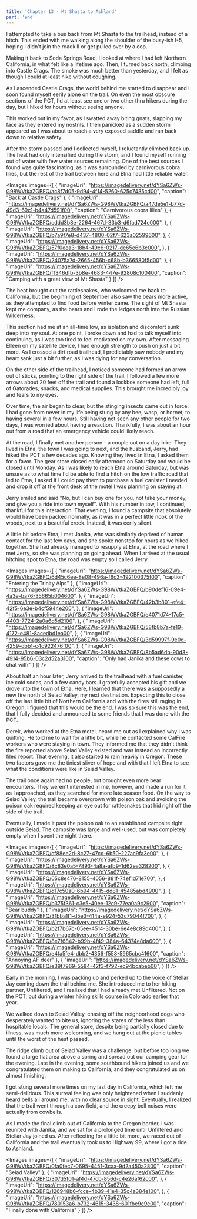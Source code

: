 ```yaml
---
title: 'Chapter 13 - Mt Shasta to Ashland'
part: 'end'
---
```


<script lang="ts">
import Images from '$lib/components/Images.svelte';
</script>

I attempted to take a bus back from Mt Shasta to the trailhead, instead of a hitch. This ended with me walking along the
shoulder of the busy-ish I-5, hoping I didn't join the roadkill or get pulled over by a cop.

Making it back to Soda Springs Road, I looked at where I had left Northern California, in what felt like a lifetime ago.
Then, I turned back north, climbing into Castle Crags. The smoke was much better than yesterday, and I felt as though I
could at least hike without coughing.

As I ascended Castle Crags, the world behind me started to disappear and I soon found myself eerily alone on the trail.
On even the most obscure sections of the PCT, I'd at least see one or two other thru hikers during the day, but I hiked
for hours without seeing anyone.

This worked out in my favor, as I swatted away biting gnats, slapping my face as they entered my nostrils. I then
panicked as a sudden storm appeared as I was about to reach a very exposed saddle and ran back down to relative safety.

After the storm passed and I collected myself, I reluctantly climbed back up. The heat had only intensified during the
storm, and I found myself running out of water with few water sources remaining. One of the best sources I found was
quite fascinating, as it was surrounded by carnivorous cobra lilies, but the rest of the trail between here and Etna had
little reliable water.

<Images images={[
{
"imageUri": "https://imagedelivery.net/dYSa6ZWs-G98WVtkaZGBFQ/ac8f7d05-9d94-4f14-5260-625c7435cd00",
"caption": "Back at Castle Crags"
},
{
"imageUri": "https://imagedelivery.net/dYSa6ZWs-G98WVtkaZGBFQ/a47de5e1-b77d-49d3-69c1-b4a47d591f00",
"caption": "Carnivorous cobra lilies"
},
{
"imageUri": "https://imagedelivery.net/dYSa6ZWs-G98WVtkaZGBFQ/cddd3b8e-2264-467d-33b3-d6fad724c000",
},
{
"imageUri": "https://imagedelivery.net/dYSa6ZWs-G98WVtkaZGBFQ/b7a9f7e8-d437-4800-02f7-623a02599600",
},
{
"imageUri": "https://imagedelivery.net/dYSa6ZWs-G98WVtkaZGBFQ/57f0eea3-18b4-49c6-0217-de65e6b3c000",
},
{
"imageUri": "https://imagedelivery.net/dYSa6ZWs-G98WVtkaZGBFQ/24075a7d-2665-456b-c68b-b366580f5d00",
},
{
"imageUri": "https://imagedelivery.net/dYSa6ZWs-G98WVtkaZGBFQ/f1346dfb-3b8e-4683-447e-92808c100400",
"caption": "Camping with a great view of Mt Shasta"
}
]} />

The heat brought out the rattlesnakes, who welcomed me back to California, but the beginning of September also saw the
bears more active, as they attempted to find food before winter came. The sight of Mt Shasta kept me company, as the
bears and I rode the ledges north into the Russian Wilderness.

This section had me at an all-time low, as isolation and discomfort sunk deep into my soul. At one point, I broke down
and had to talk myself into continuing, as I was too tired to feel motivated on my own. After messaging Elleen on my
satellite device, I had enough strength to push on just a bit more. As I crossed a dirt road trailhead, I
predictably saw nobody and my heart sank just a bit further, as I was dying for any conversation.

On the other side of the trailhead, I noticed someone had formed an arrow out of sticks, pointing to the right side of
the trail. I followed a few more arrows about 20 feet off the trail and found a lockbox someone had left, full of
Gatorades, snacks, and medical supplies. This brought me incredibly joy and tears to my eyes.

Over time, the air began to clear, but the stinging insects came out in force. I had gone from never in my life being
stung by any bee, wasp, or hornet, to having several in a few hours. Still having not seen any other people for two
days, I was worried about having a reaction. Thankfully, I was about an hour out from a road that an emergency vehicle
could likely reach.

At the road, I finally met another person - a couple out on a day hike. They lived in Etna, the town I was going to
next, and the husband, Jerry, had hiked the PCT a few decades ago. Knowing they lived in Etna, I asked them for a favor.
The gear store closed early afternoon on Saturday and would be closed until Monday. As I was likely to reach Etna around
Saturday, but was unsure as to what time I'd be able to find a hitch on the low traffic road that led to Etna, I
asked if I could pay them to purchase a fuel canister I needed and drop it off at the front desk of the motel I was
planning on staying at.

Jerry smiled and said "No, but I can buy one for you, not take your money, and give you a ride into town myself". With
his number in tow, I continued, thankful for this interaction. That evening, I found a campsite that absolutely would
have been packed normally, as it was in a perfect little nook of the woods, next to a beautiful creek. Instead, it was
eerily silent.

A little bit before Etna, I met Janika, who was similarly deprived of human contact for the last few days, and she spoke
nonstop for hours as we hiked together. She had already managed to resupply at Etna, at the road where I met Jerry, so
she was planning on going ahead. When I arrived at the usual hitching spot to Etna, the road was empty so I called
Jerry.

<Images images={[
{
"imageUri": "https://imagedelivery.net/dYSa6ZWs-G98WVtkaZGBFQ/6d45c6ee-8e08-496a-f6c3-492100375f00",
"caption": "Entering the Trinity Alps"
},
{
"imageUri": "https://imagedelivery.net/dYSa6ZWs-G98WVtkaZGBFQ/b90def16-09e4-4a3e-ba76-35665b004600",
},
{
"imageUri": "https://imagedelivery.net/dYSa6ZWs-G98WVtkaZGBFQ/42b3b801-efe4-42f5-6e3e-b4cf5944e200",
},
{
"imageUri": "https://imagedelivery.net/dYSa6ZWs-G98WVtkaZGBFQ/e4071d74-17c5-4403-7724-2a0a6d5d2100",
},
{
"imageUri": "https://imagedelivery.net/dYSa6ZWs-G98WVtkaZGBFQ/58fb8b7a-fe19-4172-e481-8acedbd1ea00",
},
{
"imageUri": "https://imagedelivery.net/dYSa6ZWs-G98WVtkaZGBFQ/3d59997f-9e0d-4259-dbb1-c4c922476f00",
},
{
"imageUri": "https://imagedelivery.net/dYSa6ZWs-G98WVtkaZGBFQ/8b5ad6db-90d3-4914-95b6-03c2d52a3100",
"caption": "Only had Janika and these cows to chat with"
}
]} />

About half an hour later, Jerry arrived to the trailhead with a fuel canister, ice cold sodas, and a few candy bars. I
gratefully accepted his gift and we drove into the town of Etna. Here, I learned that there was a supposedly a new fire
north of Seiad Valley, my next destination. Expecting this to close off the last little bit of Northern California and
with the fires still raging in Oregon, I figured that this would be the end. I was so sure this was the end, that I
fully decided and announced to some friends that I was done with the PCT.

Derek, who worked at the Etna motel, heard me out as I explained why I was quitting. He told me to wait for a little
bit, while he contacted some CalFire workers who were staying in town. They informed me that they didn't think the fire
reported above Seiad Valley existed and was instead an incorrectly filed report. That evening, it also started to rain
heavily in Oregon. These two factors gave me the tiniest sliver of hope and with that I left Etna to see what the
conditions were like in Seiad Valley.

The trail once again had no people, but brought even more bear encounters. They weren't interested in me, however, and
made a run for it as I approached, as they searched for more late season food. On the way to Seiad Valley, the trail
became overgrown with poison oak and avoiding the poison oak required keeping an eye out for rattlesnakes that hid right
off the side of the trail.

Eventually, I made it past the poison oak to an established campsite right outside Seiad. The campsite was large and
well-used, but was completely empty when I spent the night there.

<Images images={[
{
"imageUri": "https://imagedelivery.net/dYSa6ZWs-G98WVtkaZGBFQ/cf88ee2d-8c27-47cd-6b50-227ac9fa3e00",
},
{
"imageUri": "https://imagedelivery.net/dYSa6ZWs-G98WVtkaZGBFQ/8c83e0a5-7893-4a8a-afb9-1d62ea328200",
},
{
"imageUri": "https://imagedelivery.net/dYSa6ZWs-G98WVtkaZGBFQ/05c8e476-8155-4056-881f-74ef1d71e700",
},
{
"imageUri": "https://imagedelivery.net/dYSa6ZWs-G98WVtkaZGBFQ/d17c50a0-6b94-4415-dd81-45485abd4900",
},
{
"imageUri": "https://imagedelivery.net/dYSa6ZWs-G98WVtkaZGBFQ/b375f361-c3e5-40ee-12c9-77ea0a9c2900",
"caption": "Bear buddy"
},
{
"imageUri": "https://imagedelivery.net/dYSa6ZWs-G98WVtkaZGBFQ/31bba1f1-d5e3-414a-e924-53c79044f700",
},
{
"imageUri": "https://imagedelivery.net/dYSa6ZWs-G98WVtkaZGBFQ/b2f7b67c-05ee-4514-30be-6e4e8c89d400",
},
{
"imageUri": "https://imagedelivery.net/dYSa6ZWs-G98WVtkaZGBFQ/8e7f6842-b99b-4f49-384a-64374e8da600",
},
{
"imageUri": "https://imagedelivery.net/dYSa6ZWs-G98WVtkaZGBFQ/e4fa5fe4-dbb2-4356-f558-5965cbc41600",
"caption": "Annoying AF deer"
},
{
"imageUri": "https://imagedelivery.net/dYSa6ZWs-G98WVtkaZGBFQ/e39f7969-5584-42f3-f792-ec94bcabeb00",
}
]} />

Early in the morning, I was packing up and perked up to the voice of Stellar Jay coming down the trail behind me. She
introduced me to her hiking partner, Unfiltered, and I realized that I had already met Unfiltered. Not on the PCT, but
during a winter hiking skills course in Colorado earlier that year.

We walked down to Seiad Valley, chasing off the neighborhood dogs who desperately wanted to bite us, ignoring the stares
of the less than hospitable locals. The general store, despite being partially closed due to illness, was much more
welcoming, and we hung out at the picnic tables until the worst of the heat passed.

The ridge climb out of Seiad Valley was a challenge, but before too long we found a large flat area above a spring and
spread out our camping gear for the evening. Late in the evening, some southbound hikers joined us and we congratulated
them on making to California, and they congratulated us on almost finishing.

I got stung several more times on my last day in California, which left me semi-delirious. This surreal feeling was
only heightened when I suddenly heard bells all around me, with no clear source in sight. Eventually, I realized that
the trail went through a cow field, and the creepy bell noises were actually from cowbells.

As I made the final climb out of California to the Oregon border, I was reunited with Janika, and we sat for a
prolonged time until Unfiltered and Stellar Jay joined us. After reflecting for a little bit more, we raced out of
California and the trail eventually took us to Highway 99, where I got a ride to Ashland.

<Images images={[
{
"imageUri": "https://imagedelivery.net/dYSa6ZWs-G98WVtkaZGBFQ/0fa0fec7-0695-4451-3caa-9d2a450a2800",
"caption": "Seiad Valley"
},
{
"imageUri": "https://imagedelivery.net/dYSa6ZWs-G98WVtkaZGBFQ/307d5f01-af4d-47cb-856d-c4e26af62c00",
},
{
"imageUri": "https://imagedelivery.net/dYSa6ZWs-G98WVtkaZGBFQ/126948b6-fcce-4b39-41e4-35c4a384e100",
},
{
"imageUri": "https://imagedelivery.net/dYSa6ZWs-G98WVtkaZGBFQ/780153a6-b732-4615-3438-601fbe9e9e00",
"caption": "Finally done with California"
}
]} />
